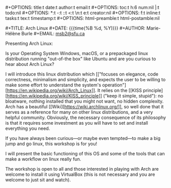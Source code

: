 #+OPTIONS: title:t date:t author:t email:t
#+OPTIONS: toc:t h:6 num:nil |:t todo:nil
#+OPTIONS: *:t -:t ::t <:t \n:t e:t creator:nil
#+OPTIONS: f:t inline:t tasks:t tex:t timestamp:t
#+OPTIONS: html-preamble:t html-postamble:nil

#+TITLE:   Arch Linux
#+DATE:	   {{{time(%B %d\, %Y)}}}
#+AUTHOR:  Marie-Hélène Burle
#+EMAIL:   msb2@sfu.ca

Presenting Arch Linux:

Is your Operating System Windows, macOS, or a prepackaged linux distribution running "out-of-the box" like Ubuntu and are you curious to hear about Arch Linux?

I will introduce this linux distribution which [["focuses on elegance, code correctness, minimalism and simplicity, and expects the user to be willing to make some effort to understand the system's operation"][https://en.wikipedia.org/wiki/Arch_Linux]]. It relies on the [[KISS principle][https://en.wikipedia.org/wiki/KISS_principle]] ("keep it simple, stupid"): no bloatware, nothing installed that you might not want, no hidden complexity. Arch has a beautiful [[Wiki][https://wiki.archlinux.org/]], so well done that it serves as a reference for many on other linux distributions, and a very helpful community. Obviously, the necessary consequence of its philosophy is that it requires some investment as you will have to set and install everything you need.

If you have always been curious—or maybe even tempted—to make a big jump and go linux, this workshop is for you!

I will present the basic functioning of this OS and some of the tools that can make a workflow on linux really fun.

The workshop is open to all and those interested in playing with Arch are welcome to install it using VirtualBox (this is not necessary and you are welcome to just sit and watch).
